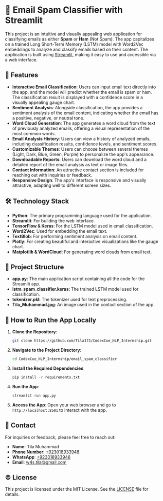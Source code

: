 # 🌟 Email Spam Classifier with Streamlit

This project is an intuitive and visually appealing web application for classifying emails as either **Spam** or **Ham** (Not Spam). The app capitalizes on a trained Long Short-Term Memory (LSTM) model with Word2Vec embeddings to analyze and classify emails based on their content. The application is built using [Streamlit](https://streamlit.io/), making it easy to use and accessible via a web interface.

## 🚀 Features

- **Interactive Email Classification**: Users can input email text directly into the app, and the model will predict whether the email is spam or ham. The classification result is displayed with a confidence score in a visually appealing gauge chart.
- **Sentiment Analysis**: Alongside classification, the app provides a sentiment analysis of the email content, indicating whether the email has a positive, negative, or neutral tone.
- **Word Cloud Generation**: The app generates a word cloud from the text of previously analyzed emails, offering a visual representation of the most common words.
- **Email Analysis History**: Users can view a history of analyzed emails, including classification results, confidence levels, and sentiment scores.
- **Customizable Themes**: Users can choose between several themes (Light, Dark, Blue, Green, Purple) to personalize the app's appearance.
- **Downloadable Reports**: Users can download the word cloud and a detailed report of the email analysis as text or image files.
- **Contact Information**: An attractive contact section is included for reaching out with inquiries or feedback.
- **Responsive Design**: The app's interface is responsive and visually attractive, adapting well to different screen sizes.

## 🛠️ Technology Stack

- **Python**: The primary programming language used for the application.
- **Streamlit**: For building the web interface.
- **TensorFlow & Keras**: For the LSTM model used in email classification.
- **Word2Vec**: Used for embedding the email text.
- **TextBlob**: For performing sentiment analysis on email content.
- **Plotly**: For creating beautiful and interactive visualizations like the gauge chart.
- **Matplotlib & WordCloud**: For generating word clouds from email text.

## 📂 Project Structure

- **app.py**: The main application script containing all the code for the Streamlit app.
- **lstm_spam_classifier.keras**: The trained LSTM model used for classification.
- **tokenizer.pkl**: The tokenizer used for text preprocessing.
- **Tila_Muhammad.jpg**: An image used in the contact section of the app.

## 📜 How to Run the App Locally

1. **Clone the Repository**:
   ```bash
   git clone https://github.com/Tila173/CodexCue_NLP_Internship.git
   ```
   
2. **Navigate to the Project Directory**:
   ```bash
   cd CodexCue_NLP_Internship/email_spam_classifier
   ```

3. **Install the Required Dependencies**:
   ```bash
   pip install -r requirements.txt
   ```

4. **Run the App**:
   ```bash
   streamlit run app.py
   ```

5. **Access the App**:
   Open your web browser and go to `http://localhost:8501` to interact with the app.

## 📧 Contact

For inquiries or feedback, please feel free to reach out:

- **Name**: Tila Muhammad
- **Phone Number**: [+923018933948](tel:+923018933948)
- **WhatsApp**: [+923018933948](https://wa.me/+923018933948)
- **Email**: [w4s.tila@gmail.com](mailto:w4s.tila@gmail.com)

## ©️ License

This project is licensed under the MIT License. See the [LICENSE](LICENSE) file for details.

